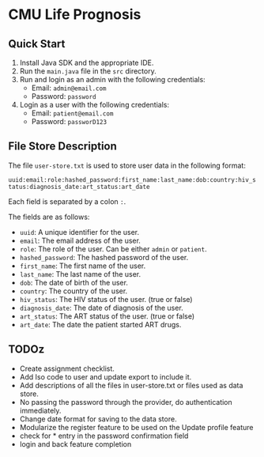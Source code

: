 # CMU Life Prognosis

## Quick Start

1. Install Java SDK and the appropriate IDE.
2. Run the `main.java` file in the `src` directory.
3. Run and login as an admin with the following credentials:
   - Email: `admin@email.com`
   - Password: `password`
4. Login as a user with the following credentials:
   - Email: `patient@email.com`
   - Password: `passworD123`

## File Store Description

The file `user-store.txt` is used to store user data in the following format:

`uuid:email:role:hashed_password:first_name:last_name:dob:country:hiv_status:diagnosis_date:art_status:art_date`

Each field is separated by a colon `:`.

The fields are as follows:

- `uuid`: A unique identifier for the user.
- `email`: The email address of the user.
- `role`: The role of the user. Can be either `admin` or `patient`.
- `hashed_password`: The hashed password of the user.
- `first_name`: The first name of the user.
- `last_name`: The last name of the user.
- `dob`: The date of birth of the user.
- `country`: The country of the user.
- `hiv_status`: The HIV status of the user. (true or false)
- `diagnosis_date`: The date of diagnosis of the user.
- `art_status`: The ART status of the user. (true or false)
- `art_date`: The date the patient started ART drugs.


## TODOz

- Create assignment checklist.
- Add Iso code to user and update export to include it.
- Add descriptions of all the files in user-store.txt or files used as data store.
- No passing the password through the provider, do authentication immediately.
- Change date format for saving to the data store.
- Modularize the register feature to be used on the Update profile feature 
- check for * entry in the password confirmation field
- login and back feature completion
